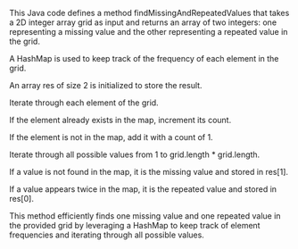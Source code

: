 This Java code defines a method findMissingAndRepeatedValues that takes a 2D integer array grid as input and returns an array of two integers: one representing a missing value and the other representing a repeated value in the grid.

A HashMap is used to keep track of the frequency of each element in the grid.

An array res of size 2 is initialized to store the result.

Iterate through each element of the grid.

If the element already exists in the map, increment its count.

If the element is not in the map, add it with a count of 1.

Iterate through all possible values from 1 to grid.length * grid.length.

If a value is not found in the map, it is the missing value and stored in res[1].

If a value appears twice in the map, it is the repeated value and stored in res[0].

This method efficiently finds one missing value and one repeated value in the provided grid by leveraging a HashMap to keep track of element frequencies and iterating through all possible values.